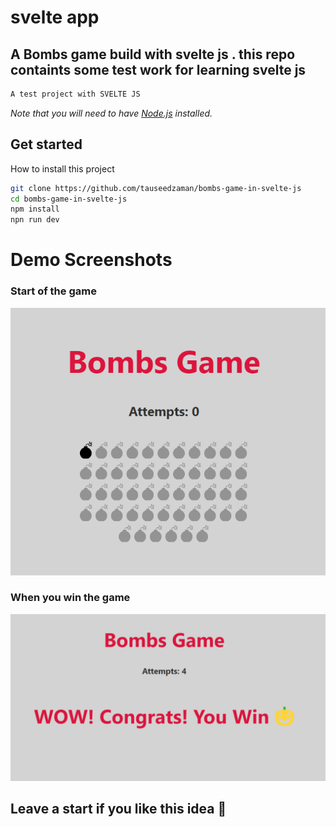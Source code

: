 # svelte app
## A Bombs game build with svelte js . this repo containts some test work for learning svelte js 
```bash
A test project with SVELTE JS
```

*Note that you will need to have [Node.js](https://nodejs.org) installed.*



## Get started

How to install this project
```bash
git clone https://github.com/tauseedzaman/bombs-game-in-svelte-js
cd bombs-game-in-svelte-js
npm install
npn run dev
```
# Demo Screenshots
<h3>Start of the game</h3>

<img src="screenshot1.png" />

<h3>When you win the game</h3>
<img src="screenshot2.png" />

## Leave a start if you like this idea 💓